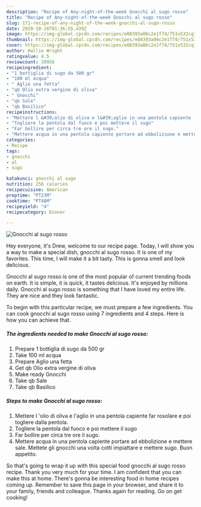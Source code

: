 ```yaml
---
description: "Recipe of Any-night-of-the-week Gnocchi al sugo rosso"
title: "Recipe of Any-night-of-the-week Gnocchi al sugo rosso"
slug: 171-recipe-of-any-night-of-the-week-gnocchi-al-sugo-rosso
date: 2020-10-16T01:36:55.439Z
image: https://img-global.cpcdn.com/recipes/e08393a06c2e1f74/751x532cq70/gnocchi-al-sugo-rosso-recipe-main-photo.jpg
thumbnail: https://img-global.cpcdn.com/recipes/e08393a06c2e1f74/751x532cq70/gnocchi-al-sugo-rosso-recipe-main-photo.jpg
cover: https://img-global.cpcdn.com/recipes/e08393a06c2e1f74/751x532cq70/gnocchi-al-sugo-rosso-recipe-main-photo.jpg
author: Hallie Wright
ratingvalue: 4.5
reviewcount: 20956
recipeingredient:
- "1 bottiglia di sugo da 500 gr"
- "100 ml acqua"
- " Aglio una fetta"
- "qb Olio extra vergine di oliva"
- " Gnocchi"
- "qb Sale"
- "qb Basilico"
recipeinstructions:
- "Mettere l &#39;olio di oliva e l&#39;aglio in una pentola capiente far rosolare e poi togliere dalla pentola."
- "Togliere la pentola dal fuoco e poi mettere il sugo"
- "Far bollire per circa tre ore il sugo."
- "Mettere acqua in una pentola capiente portare ad ebbolizione e mettere sale. Mettete gli gnocchi una volta cotti impiattare e mettere sugo. Buon appetito."
categories:
- Recipe
tags:
- gnocchi
- al
- sugo

katakunci: gnocchi al sugo 
nutrition: 256 calories
recipecuisine: American
preptime: "PT23M"
cooktime: "PT48M"
recipeyield: "4"
recipecategory: Dinner

---
```



![Gnocchi al sugo rosso](https://img-global.cpcdn.com/recipes/e08393a06c2e1f74/751x532cq70/gnocchi-al-sugo-rosso-recipe-main-photo.jpg)

Hey everyone, it's Drew, welcome to our recipe page. Today, I will show you a way to make a special dish, gnocchi al sugo rosso. It is one of my favorites. This time, I will make it a bit tasty. This is gonna smell and look delicious.

Gnocchi al sugo rosso is one of the most popular of current trending foods on earth. It is simple, it is quick, it tastes delicious. It's enjoyed by millions daily. Gnocchi al sugo rosso is something that I have loved my entire life. They are nice and they look fantastic.




To begin with this particular recipe, we must prepare a few ingredients. You can cook gnocchi al sugo rosso using 7 ingredients and 4 steps. Here is how you can achieve that.

<!--inarticleads1-->

##### The ingredients needed to make Gnocchi al sugo rosso:

1. Prepare 1 bottiglia di sugo da 500 gr
1. Take 100 ml acqua
1. Prepare  Aglio una fetta
1. Get qb Olio extra vergine di oliva
1. Make ready  Gnocchi
1. Take qb Sale
1. Take qb Basilico




<!--inarticleads2-->

##### Steps to make Gnocchi al sugo rosso:

1. Mettere l &#39;olio di oliva e l&#39;aglio in una pentola capiente far rosolare e poi togliere dalla pentola.
1. Togliere la pentola dal fuoco e poi mettere il sugo
1. Far bollire per circa tre ore il sugo.
1. Mettere acqua in una pentola capiente portare ad ebbolizione e mettere sale. Mettete gli gnocchi una volta cotti impiattare e mettere sugo. Buon appetito.




So that's going to wrap it up with this special food gnocchi al sugo rosso recipe. Thank you very much for your time. I am confident that you can make this at home. There's gonna be interesting food in home recipes coming up. Remember to save this page in your browser, and share it to your family, friends and colleague. Thanks again for reading. Go on get cooking!
